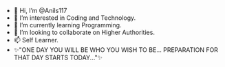 - 👋 Hi, I’m @Anils117
- 👀 I’m interested in Coding and Technology.
- 🌱 I’m currently learning Programming.
- 💞️ I’m looking to collaborate on Higher Authorities.
- 📫 Self Learner.
- 
  ✨"ONE DAY YOU WILL BE WHO YOU WISH TO BE...
      PREPARATION FOR THAT DAY STARTS TODAY..."✨
<!---
Anils117/Anils117 is a ✨ special ✨ repository because its `README.md` (this file) appears on your GitHub profile.
You can click the Preview link to take a look at your changes.
--->
